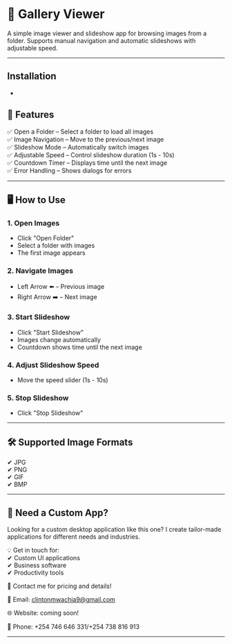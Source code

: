 # 📸 Gallery Viewer  
A simple image viewer and slideshow app for browsing images from a folder. 
Supports manual navigation and automatic slideshows with adjustable speed.  

---

## Installation

- 

## 🚀 Features  
✅ Open a Folder – Select a folder to load all images  
✅ Image Navigation – Move to the previous/next image  
✅ Slideshow Mode – Automatically switch images  
✅ Adjustable Speed – Control slideshow duration (1s - 10s)  
✅ Countdown Timer – Displays time until the next image  
✅ Error Handling – Shows dialogs for errors  

---

## 🖥️ How to Use  
### 1. Open Images  
- Click "Open Folder"  
- Select a folder with images  
- The first image appears  

### 2. Navigate Images  
- Left Arrow ⬅️ – Previous image  
- Right Arrow ➡️ – Next image  

### 3. Start Slideshow  
- Click "Start Slideshow"  
- Images change automatically  
- Countdown shows time until the next image  

### 4. Adjust Slideshow Speed  
- Move the speed slider (1s - 10s)  

### 5. Stop Slideshow  
- Click "Stop Slideshow"  

---

## 🛠️ Supported Image Formats  
✔ JPG  
✔ PNG  
✔ GIF  
✔ BMP    

---

## 💼 Need a Custom App?  
Looking for a custom desktop application like this one? I create tailor-made applications 
for different needs and industries.  

💡 Get in touch for:  
✔ Custom UI applications  
✔ Business software  
✔ Productivity tools  

📩 Contact me for pricing and details!  

📧 Email: clintonmwachia9@gmail.com

🌐 Website: coming soon!  

📱 Phone: +254 746 646 331/+254 738 816 913  

---
